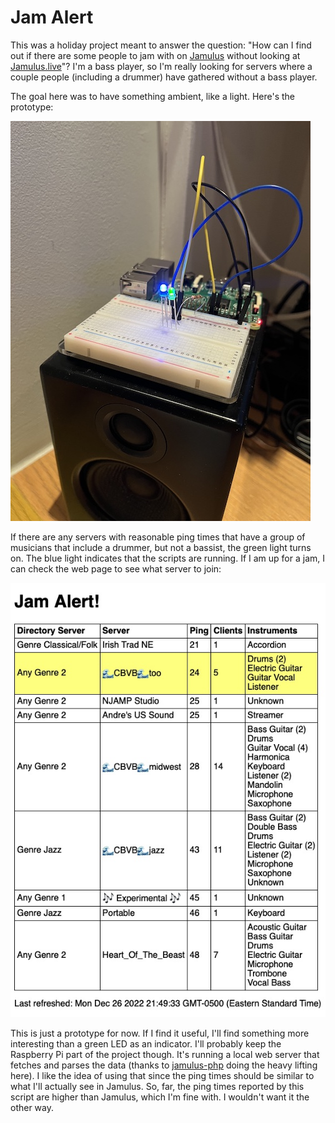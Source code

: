 # Jam Alert

This was a holiday project meant to answer the question: "How can I find out if there are some people to jam with on [Jamulus](https://jamulus.io/) without looking at [Jamulus.live](https://jamulus.live/)"? I'm a bass player, so I'm really looking for servers where a couple people (including a drummer) have gathered without a bass player.

The goal here was to have something ambient, like a light. Here's the prototype:

![an electronic prototype with raspberry pi on a dusty speaker](jam-alert-prototype.jpg) 

If there are any servers with reasonable ping times that have a group of musicians that include a drummer, but not a bassist, the green light turns on. The blue light indicates that the scripts are running. If I am up for a jam, I can check the web page to see what server to join:

![screenshot of the jam alert page showing a table of jamulus servers with active musicians](jam-alert-page.jpg)

This is just a prototype for now. If I find it useful, I'll find something more interesting than a green LED as an indicator. I'll probably keep the Raspberry Pi part of the project though. It's running a local web server that fetches and parses the data (thanks to [jamulus-php](https://github.com/softins/jamulus-php) doing the heavy lifting here). I like the idea of using that since the ping times should be similar to what I'll actually see in Jamulus. So, far, the ping times reported by this script are higher than Jamulus, which I'm fine with. I wouldn't want it the other way.